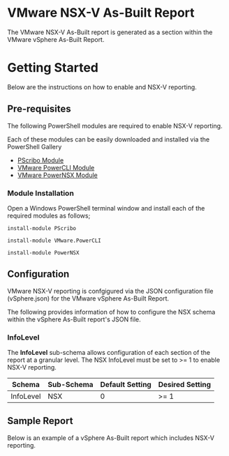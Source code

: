 # VMware NSX-V As-Built Report
The VMware NSX-V As-Built report is generated as a section within the VMware vSphere As-Built Report.

# Getting Started
Below are the instructions on how to enable and NSX-V reporting.

## Pre-requisites
The following PowerShell modules are required to enable NSX-V reporting.

Each of these modules can be easily downloaded and installed via the PowerShell Gallery 

- [PScribo Module](https://www.powershellgallery.com/packages/PScribo/)
- [VMware PowerCLI Module](https://www.powershellgallery.com/packages/VMware.PowerCLI/)
- [VMware PowerNSX Module](https://github.com/vmware/powernsx)

### Module Installation

Open a Windows PowerShell terminal window and install each of the required modules as follows;

    install-module PScribo

    install-module VMware.PowerCLI

    install-module PowerNSX

## Configuration
VMware NSX-V reporting is confgigured via the JSON configuration file (vSphere.json) for the VMware vSphere As-Built Report.

The following provides information of how to configure the NSX schema within the vSphere As-Built report's JSON file.

### InfoLevel
The **InfoLevel** sub-schema allows configuration of each section of the report at a granular level. The NSX InfoLevel must be set to >= 1 to enable NSX-V reporting.

| Schema | Sub-Schema | Default Setting | Desired Setting |
| ------ | ---------- | --------------- | --------------|
| InfoLevel | NSX | 0 | >= 1

## Sample Report
Below is an example of a vSphere As-Built report which includes NSX-V reporting.